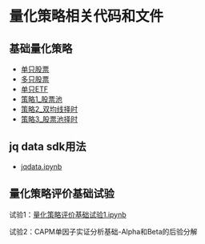 # 量化策略相关代码和文件

## 基础量化策略

* [单只股票](./单只股票.py)
* [多只股票](./多只股票.py)
* [单只ETF](./单只ETF.py)
* [策略1_股票池](./策略1_股票池.py)
* [策略2_双均线择时](./策略2_双均线择时.py)
* [策略3_股票池择时](./策略3_股票池择时.py)

## jq data sdk用法

* [jqdata.ipynb](jqdata.ipynb)

## 量化策略评价基础试验

试验1：[量化策略评价基础试验1.ipynb](./量化策略评价基础试验1.ipynb)

试验2：CAPM单因子实证分析基础-Alpha和Beta的后验分解